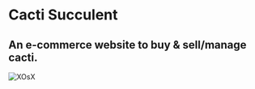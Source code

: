 # Cacti Succulent
## An e-commerce website to buy & sell/manage cacti.


![XOsX](https://github.com/saads2018/cactiSucculent/assets/71264405/86812bb1-ae24-426b-a672-5a90f7c17371)
